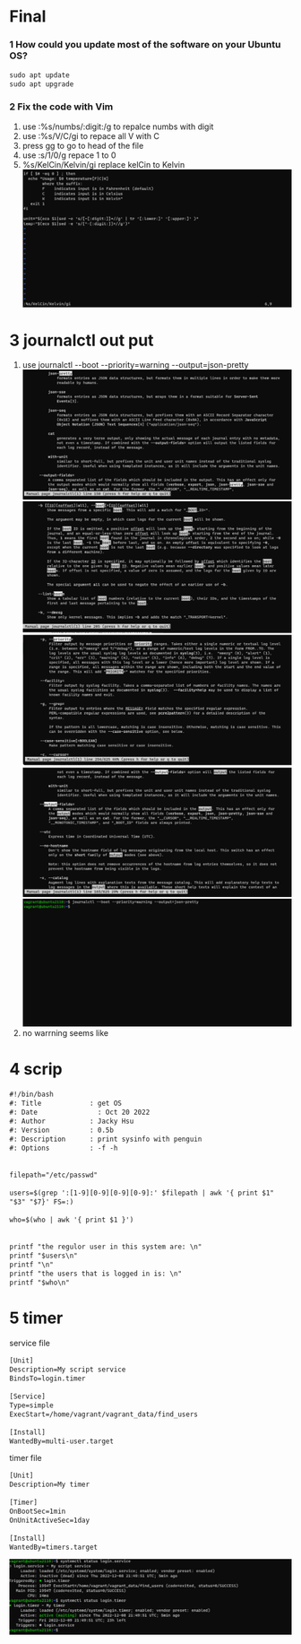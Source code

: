 # Final

### 1 How could you update most of the software on your Ubuntu OS?
```
sudo apt update  
sudo apt upgrade
```

### 2 Fix the code with Vim

1. use :%s/numbs/:digit:/g to repalce numbs with digit
2. use :%s/V/C/gi to repace all V with C  
3. press gg to go to head of the file
4. use :s/1/0/g repace 1 to 0 
5. %s/KelCin/Kelvin/gi replace kelCin to Kelvin
![vim edit](./img/vim_edit.png)


# 3 journalctl out put
1. use journalctl --boot --priority=warning --output=json-pretty
![jctl](./img/jctl.png)
![jctl](./img/jctl2.png)
![jctl](./img/jctl3.png)
![jctl](./img/jctl4.png)
![jctl](./img/jctl5.png)
2. no warrning seems like


# 4 scrip 
```
#!/bin/bash 
#: Title 	        : get OS 
#: Date 		      : Oct 20 2022 
#: Author 		    : Jacky Hsu
#: Version 		    : 0.5b
#: Description 		: print sysinfo with penguin  
#: Options 		    : -f -h


filepath="/etc/passwd"

users=$(grep ':[1-9][0-9][0-9][0-9]:' $filepath | awk '{ print $1" "$3" "$7}' FS=:)

who=$(who | awk '{ print $1 }')


printf "the regulor user in this system are: \n"
printf "$users\n"
printf "\n"
printf "the users that is logged in is: \n"
printf "$who\n"

```


# 5 timer
service file
```
[Unit]
Description=My script service
BindsTo=login.timer

[Service]
Type=simple
ExecStart=/home/vagrant/vagrant_data/find_users

[Install]
WantedBy=multi-user.target
```

timer file
```
[Unit]
Description=My timer

[Timer]
OnBootSec=1min
OnUnitActiveSec=1day

[Install]
WantedBy=timers.target

```
![jctl](./img/service_running.png)